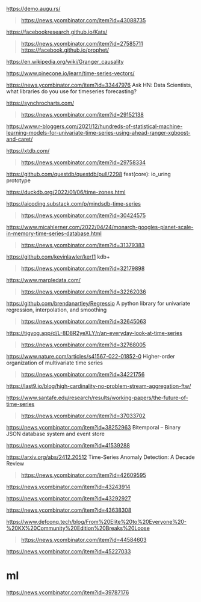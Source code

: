 https://demo.augu.rs/
> https://news.ycombinator.com/item?id=43088735

https://facebookresearch.github.io/Kats/
> https://news.ycombinator.com/item?id=27585711
  > https://facebook.github.io/prophet/

https://en.wikipedia.org/wiki/Granger_causality

https://www.pinecone.io/learn/time-series-vectors/

https://news.ycombinator.com/item?id=33447976 Ask HN: Data Scientists, what libraries do you use for timeseries forecasting?

https://synchrocharts.com/
> https://news.ycombinator.com/item?id=29152138

https://www.r-bloggers.com/2021/12/hundreds-of-statistical-machine-learning-models-for-univariate-time-series-using-ahead-ranger-xgboost-and-caret/

https://xtdb.com/
> https://news.ycombinator.com/item?id=29758334

https://github.com/questdb/questdb/pull/2298 feat(core): io_uring prototype

https://duckdb.org/2022/01/06/time-zones.html

https://aicoding.substack.com/p/mindsdb-time-series
> https://news.ycombinator.com/item?id=30424575

https://www.micahlerner.com/2022/04/24/monarch-googles-planet-scale-in-memory-time-series-database.html
> https://news.ycombinator.com/item?id=31379383

https://github.com/kevinlawler/kerf1 kdb+
> https://news.ycombinator.com/item?id=32179898

https://www.marpledata.com/
> https://news.ycombinator.com/item?id=32262036

https://github.com/brendanartley/Regressio A python library for univariate regression, interpolation, and smoothing
> https://news.ycombinator.com/item?id=32645063

https://tigyog.app/d/L-8D8R2yeXLY/r/an-everyday-look-at-time-series
> https://news.ycombinator.com/item?id=32768005

https://www.nature.com/articles/s41567-022-01852-0 Higher-order organization of multivariate time series
> https://news.ycombinator.com/item?id=34221756

https://last9.io/blog/high-cardinality-no-problem-stream-aggregation-ftw/

https://www.santafe.edu/research/results/working-papers/the-future-of-time-series
> https://news.ycombinator.com/item?id=37033702

https://news.ycombinator.com/item?id=38252963 Bitemporal – Binary JSON database system and event store

https://news.ycombinator.com/item?id=41539288

https://arxiv.org/abs/2412.20512 Time-Series Anomaly Detection: A Decade Review
> https://news.ycombinator.com/item?id=42609595

https://news.ycombinator.com/item?id=43243914

https://news.ycombinator.com/item?id=43292927

https://news.ycombinator.com/item?id=43638308

https://www.defconq.tech/blog/From%20Elite%20to%20Everyone%20-%20KX%20Community%20Edition%20Breaks%20Loose
> https://news.ycombinator.com/item?id=44584603

https://news.ycombinator.com/item?id=45227033

# ml
https://news.ycombinator.com/item?id=39787176